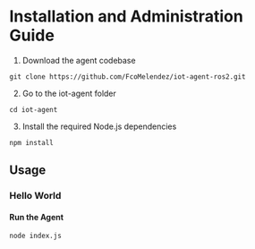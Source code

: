 # Installation and Administration Guide

1. Download the agent codebase
```
git clone https://github.com/FcoMelendez/iot-agent-ros2.git
````

2. Go to the iot-agent folder
```
cd iot-agent
```

3. Install the required Node.js dependencies
```
npm install
```
## <a name="usage"></a> Usage

### Hello World

#### Run the Agent
```
node index.js
``` 
